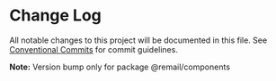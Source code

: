 # Change Log

All notable changes to this project will be documented in this file.
See [Conventional Commits](https://conventionalcommits.org) for commit guidelines.



**Note:** Version bump only for package @remail/components
